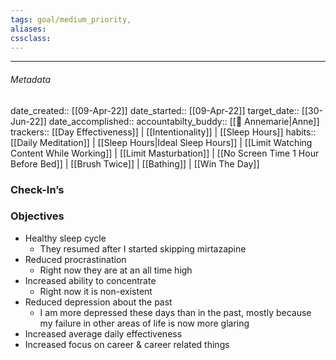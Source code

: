 ```yaml
---
tags: goal/medium_priority, 
aliases:
cssclass: 
---
```

---

###### Metadata 
date_created:: [[09-Apr-22]]
date_started:: [[09-Apr-22]]
target_date:: [[30-Jun-22]]
date_accomplished::
accountabilty_buddy:: [[👤 Annemarie|Anne]]
trackers::  [[Day Effectiveness]] | [[Intentionality]] | [[Sleep Hours]]
habits:: [[Daily Meditation]] | [[Sleep Hours|Ideal Sleep Hours]] | [[Limit Watching Content While Working]] | [[Limit Masturbation]] | [[No Screen Time 1 Hour Before Bed]] | [[Brush Twice]] | [[Bathing]] | [[Win The Day]] 

### Check-In’s
### Objectives
- Healthy sleep cycle 
	- They resumed after I started skipping mirtazapine
- Reduced procrastination
	- Right now they are at an all time high
- Increased ability to concentrate
	- Right now it is non-existent 
- Reduced depression about the past
	- I am more depressed these days than in the past, mostly because my failure in other areas of life is now more glaring
- Increased average daily effectiveness
- Increased focus on career & career related things